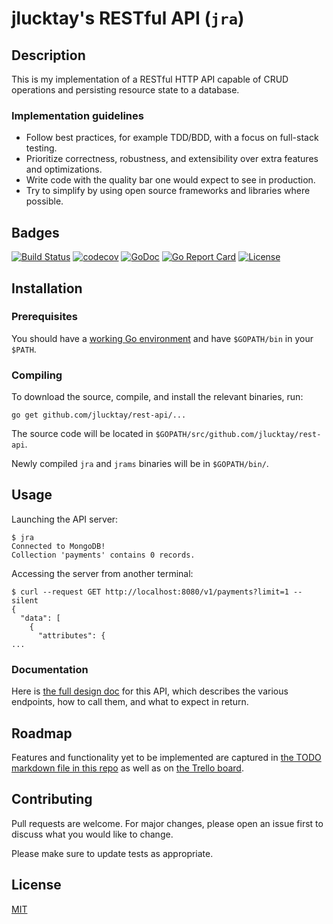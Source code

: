 # jlucktay's RESTful API (`jra`)

## Description

This is my implementation of a RESTful HTTP API capable of CRUD operations and persisting resource state to a database.

### Implementation guidelines

- Follow best practices, for example TDD/BDD, with a focus on full-stack testing.
- Prioritize correctness, robustness, and extensibility over extra features and optimizations.
- Write code with the quality bar one would expect to see in production.
- Try to simplify by using open source frameworks and libraries where possible.

## Badges

[![Build Status](https://travis-ci.org/jlucktay/rest-api.svg?branch=master)][badge-travis]
[![codecov](https://codecov.io/gh/jlucktay/rest-api/branch/master/graph/badge.svg)][badge-codecov]
[![GoDoc](https://godoc.org/github.com/jlucktay/rest-api?status.svg)][badge-godoc]
[![Go Report Card](https://goreportcard.com/badge/github.com/jlucktay/rest-api)][badge-goreportcard]
[![License](https://img.shields.io/github/license/jlucktay/rest-api.svg)][badge-license]

## Installation

### Prerequisites

You should have a [working Go environment](https://golang.org/doc/install) and have `$GOPATH/bin` in your `$PATH`.

### Compiling

To download the source, compile, and install the relevant binaries, run:

``` shell
go get github.com/jlucktay/rest-api/...
```

The source code will be located in `$GOPATH/src/github.com/jlucktay/rest-api`.

Newly compiled `jra` and `jrams` binaries will be in `$GOPATH/bin/`.

## Usage

Launching the API server:

``` shell
$ jra
Connected to MongoDB!
Collection 'payments' contains 0 records.
```

Accessing the server from another terminal:

``` shell
$ curl --request GET http://localhost:8080/v1/payments?limit=1 --silent
{
  "data": [
    {
      "attributes": {
...
```

### Documentation

Here is [the full design doc][design-doc] for this API, which describes the various endpoints, how to call them, and what to expect in return.

## Roadmap

Features and functionality yet to be implemented are captured in [the TODO markdown file in this repo](./docs/TODO.md) as
well as on [the Trello board][trello].

## Contributing

Pull requests are welcome. For major changes, please open an issue first to discuss what you would like to change.

Please make sure to update tests as appropriate.

## License

[MIT](https://choosealicense.com/licenses/mit/)

[badge-codecov]: https://codecov.io/gh/jlucktay/rest-api
[badge-godoc]: https://godoc.org/github.com/jlucktay/rest-api
[badge-goreportcard]: https://goreportcard.com/report/github.com/jlucktay/rest-api
[badge-license]: https://github.com/jlucktay/rest-api/blob/master/LICENSE
[badge-travis]: https://travis-ci.org/jlucktay/rest-api
[design-doc]: https://docs.google.com/document/d/1xtqwQDhdwTe3BUEyf3lGWycPIvl66uxDdJgHLqa9hz4
[trello]: https://trello.com/b/e4ZeAJp4
